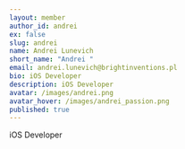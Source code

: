 ```yaml
---
layout: member
author_id: andrei
ex: false
slug: andrei
name: Andrei Lunevich
short_name: "Andrei "
email: andrei.lunevich@brightinventions.pl
bio: iOS Developer
description: iOS Developer
avatar: /images/andrei.png
avatar_hover: /images/andrei_passion.png
published: true
---
```

iOS Developer